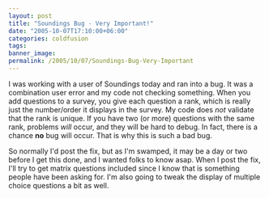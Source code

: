 ```yaml
---
layout: post
title: "Soundings Bug - Very Important!"
date: "2005-10-07T17:10:00+06:00"
categories: coldfusion 
tags: 
banner_image: 
permalink: /2005/10/07/Soundings-Bug-Very-Important
---
```


I was working with a user of Soundings today and ran into a bug. It was a combination user error and my code not checking something. When you add questions to a survey, you give each question a rank, which is really just the number/order it displays in the survey. My code does <i>not</i> validate that the rank is unique. If you have two (or more) questions with the same rank, problems <i>will</i> occur, and they will be hard to debug. In fact, there is a chance <b>no</b> bug will occur. That is why this is such a bad bug. 

So normally I'd post the fix, but as I'm swamped, it may be a day or two before I get this done, and I wanted folks to know asap. When I post the fix, I'll try to get matrix questions included since I know that is something people have been asking for. I'm also going to tweak the display of multiple choice questions a bit as well.